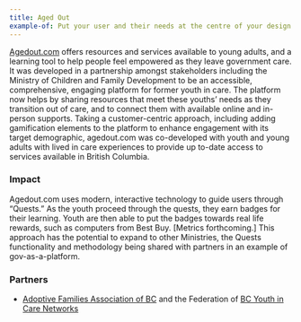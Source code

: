 ```yaml
---
title: Aged Out
example-of: Put your user and their needs at the centre of your design
---
```


[Agedout.com](https://agedout.com) offers resources and services available to young adults, and a learning tool to help people feel empowered as they leave government care. It was developed in a partnership amongst stakeholders including the Ministry of Children and Family Development to be an accessible, comprehensive, engaging platform for former youth in care. The platform now helps by sharing resources that meet these youths’ needs as they transition out of care, and to connect them with available online and in-person supports. Taking a customer-centric approach, including adding gamification elements to the platform to enhance engagement with its target demographic, agedout.com was co-developed with youth and young adults with lived in care experiences to provide up to-date access to services available in British Columbia.

### Impact

Agedout.com uses modern, interactive technology to guide users through “Quests.” As the youth proceed through the quests, they earn badges for their learning. Youth are then able to put the badges towards real life rewards, such as computers from Best Buy. \[Metrics forthcoming.\] This approach has the potential to expand to other Ministries, the Quests functionality and methodology being shared with partners in an example of gov-as-a-platform.

### Partners

* [Adoptive Families Association of BC](https://www.bcadoption.com/) and the Federation of [BC Youth in Care Networks](http://fbcyicn.ca/)
